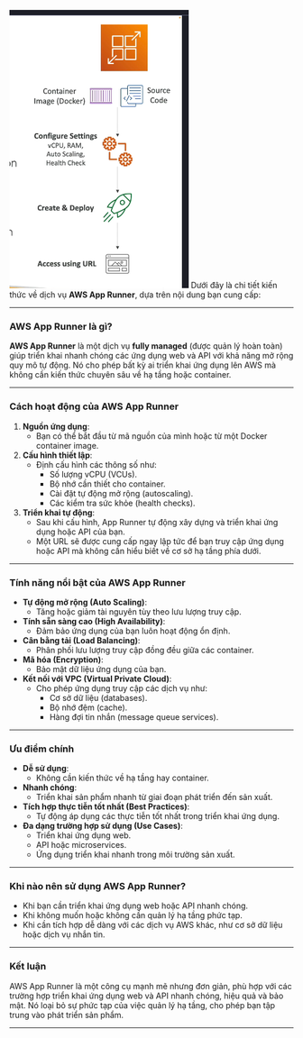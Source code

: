 ![alt text](image/app-runner.png)
Dưới đây là chi tiết kiến thức về dịch vụ **AWS App Runner**, dựa trên nội dung bạn cung cấp:

---

### **AWS App Runner là gì?**

**AWS App Runner** là một dịch vụ **fully managed** (được quản lý hoàn toàn) giúp triển khai nhanh chóng các ứng dụng web và API với khả năng mở rộng quy mô tự động. Nó cho phép bất kỳ ai triển khai ứng dụng lên AWS mà không cần kiến thức chuyên sâu về hạ tầng hoặc container.

---

### **Cách hoạt động của AWS App Runner**

1. **Nguồn ứng dụng**:
   - Bạn có thể bắt đầu từ mã nguồn của mình hoặc từ một Docker container image.
2. **Cấu hình thiết lập**:
   - Định cấu hình các thông số như:
     - Số lượng vCPU (VCUs).
     - Bộ nhớ cần thiết cho container.
     - Cài đặt tự động mở rộng (autoscaling).
     - Các kiểm tra sức khỏe (health checks).
3. **Triển khai tự động**:
   - Sau khi cấu hình, App Runner tự động xây dựng và triển khai ứng dụng hoặc API của bạn.
   - Một URL sẽ được cung cấp ngay lập tức để bạn truy cập ứng dụng hoặc API mà không cần hiểu biết về cơ sở hạ tầng phía dưới.

---

### **Tính năng nổi bật của AWS App Runner**

- **Tự động mở rộng (Auto Scaling)**:
  - Tăng hoặc giảm tài nguyên tùy theo lưu lượng truy cập.
- **Tính sẵn sàng cao (High Availability)**:
  - Đảm bảo ứng dụng của bạn luôn hoạt động ổn định.
- **Cân bằng tải (Load Balancing)**:
  - Phân phối lưu lượng truy cập đồng đều giữa các container.
- **Mã hóa (Encryption)**:
  - Bảo mật dữ liệu ứng dụng của bạn.
- **Kết nối với VPC (Virtual Private Cloud)**:
  - Cho phép ứng dụng truy cập các dịch vụ như:
    - Cơ sở dữ liệu (databases).
    - Bộ nhớ đệm (cache).
    - Hàng đợi tin nhắn (message queue services).

---

### **Ưu điểm chính**

- **Dễ sử dụng**:
  - Không cần kiến thức về hạ tầng hay container.
- **Nhanh chóng**:
  - Triển khai sản phẩm nhanh từ giai đoạn phát triển đến sản xuất.
- **Tích hợp thực tiễn tốt nhất (Best Practices)**:
  - Tự động áp dụng các thực tiễn tốt nhất trong triển khai ứng dụng.
- **Đa dạng trường hợp sử dụng (Use Cases)**:
  - Triển khai ứng dụng web.
  - API hoặc microservices.
  - Ứng dụng triển khai nhanh trong môi trường sản xuất.

---

### **Khi nào nên sử dụng AWS App Runner?**

- Khi bạn cần triển khai ứng dụng web hoặc API nhanh chóng.
- Khi không muốn hoặc không cần quản lý hạ tầng phức tạp.
- Khi cần tích hợp dễ dàng với các dịch vụ AWS khác, như cơ sở dữ liệu hoặc dịch vụ nhắn tin.

---

### **Kết luận**

AWS App Runner là một công cụ mạnh mẽ nhưng đơn giản, phù hợp với các trường hợp triển khai ứng dụng web và API nhanh chóng, hiệu quả và bảo mật. Nó loại bỏ sự phức tạp của việc quản lý hạ tầng, cho phép bạn tập trung vào phát triển sản phẩm.

---
